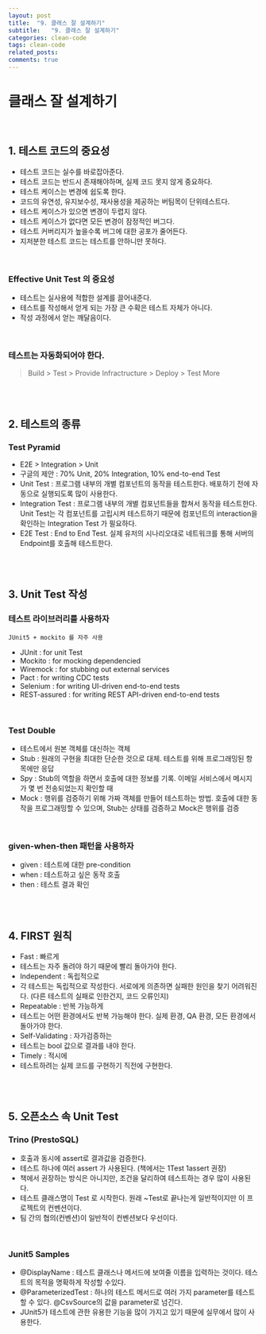 ```yaml
---
layout: post
title:  "9. 클래스 잘 설계하기"
subtitle:   "9. 클래스 잘 설계하기"
categories: clean-code
tags: clean-code
related_posts:
comments: true
---
```

# 클래스 잘 설계하기
<br>

## 1. 테스트 코드의 중요성

- 테스트 코드는 실수를 바로잡아준다.
- 테스트 코드는 반드시 존재해야하며, 실제 코드 못지 않게 중요하다.
- 테스트 케이스는 변경에 쉽도록 한다.
- 코드의 유연성, 유지보수성, 재사용성을 제공하는 버팀목이 단위테스트다.
- 테스트 케이스가 있으면 변경이 두렵지 않다.
- 테스트 케이스가 없다면 모든 변경이 잠정적인 버그다.
- 테스트 커버리지가 높을수록 버그에 대한 공포가 줄어든다.
- 지저분한 테스트 코드는 테스트를 안하니만 못하다.

<br>

### Effective Unit Test 의 중요성

- 테스트는 실사용에 적합한 설계를 끌어내준다.
- 테스트를 작성해서 얻게 되는 가장 큰 수확은 테스트 자체가 아니다.
- 작성 과정에서 얻는 깨달음이다.

<br>

### 테스트는 자동화되어야 한다.

> Build > Test > Provide Infractructure > Deploy > Test More

<br><br>

## 2. 테스트의 종류
### Test Pyramid

- E2E > Integration > Unit
- 구글의 제안 : 70% Unit, 20% Integration, 10% end-to-end Test
- Unit Test : 프로그램 내부의 개별 컴포넌트의 동작을 테스트한다. 배포하기 전에 자동으로 실행되도록 많이 사용한다.
- Integration Test : 프로그램 내부의 개별 컴포넌트들을 합쳐서 동작을 테스트한다. Unit Test는 각 컴포넌트를 고립시켜 테스트하기 때문에 컴포넌트의 interaction을 확인하는 Integration Test 가 필요하다.
- E2E Test : End to End Test. 실제 유저의 시나리오대로 네트워크를 통해 서버의 Endpoint를 호출해 테스트한다.


<br><br>

## 3. Unit Test 작성

### 테스트 라이브러리를 사용하자

`JUnit5 + mockito 를 자주 사용` <br>


- JUnit : for unit Test
- Mockito : for mocking dependencied
- Wiremock : for stubbing out external services
- Pact : for writing CDC tests
- Selenium : for writing UI-driven end-to-end tests
- REST-assured : for writing REST API-driven end-to-end tests

<br>

### Test Double

- 테스트에서 원본 객체를 대신하는 객체
- Stub : 원래의 구현을 최대한 단순한 것으로 대체. 테스트를 위해 프로그래밍된 항목에만 응답
- Spy : Stub의 역할을 하면서 호출에 대한 정보를 기록. 이메일 서비스에서 메시지가 몇 번 전송되었는지 확인할 때
- Mock : 행위를 검증하기 위해 가짜 객체를 만들어 테스트하는 방법. 호출에 대한 동작을 프로그래밍할 수 있으며, Stub는 상태를 검증하고 Mock은 행위를 검증

<br>

### given-when-then 패턴을 사용하자

- given : 테스트에 대한 pre-condition
- when : 테스트하고 싶은 동작 호출
- then : 테스트 결과 확인


<br><br>

## 4. FIRST 원칙

- Fast : 빠르게
- 테스트는 자주 돌려야 하기 때문에 빨리 돌아가야 한다.
- Independent : 독립적으로
- 각 테스트는 독립적으로 작성한다. 서로에게 의존하면 실패한 원인을 찾기 어려워진다. (다른 테스트의 실패로 인한건지, 코드 오류인지)
- Repeatable : 반복 가능하게
- 테스트는 어떤 환경에서도 반복 가능해야 한다. 실제 환경, QA 환경, 모든 환경에서 돌아가야 한다.
- Self-Validating : 자가검증하는
- 테스트는 bool 값으로 결과를 내야 한다.
- Timely : 적시에
- 테스트하려는 실제 코드를 구현하기 직전에 구현한다.

<br><br>

## 5. 오픈소스 속 Unit Test

### Trino (PrestoSQL)

- 호출과 동시에 assert로 결과값을 검증한다.
- 테스트 하나에 여러 assert 가 사용된다. (책에서는 1Test 1assert 권장)
- 책에서 권장하는 방식은 아니지만, 조건을 달리하여 테스트하는 경우 많이 사용된다.
- 테스트 클래스명이 Test 로 시작한다. 원래 ~Test로 끝나는게 일반적이지만 이 프로젝트의 컨벤션이다.
- 팀 간의 협의(컨벤션)이 일반적이 컨벤션보다 우선이다.

<br>


### Junit5 Samples
- @DisplayName : 테스트 클래스나 메서드에 보여줄 이름을 입력하는 것이다. 테스트의 목적을 명확하게 작성할 수있다.
- @ParameterizedTest : 하나의 테스트 메서드로 여러 가지 parameter를 테스트할 수 있다. @CsvSource의 값을 parameter로 넘긴다.
- JUnit5가 테스트에 관한 유용한 기능을 많이 가지고 있기 때문에 실무에서 많이 사용한다.
